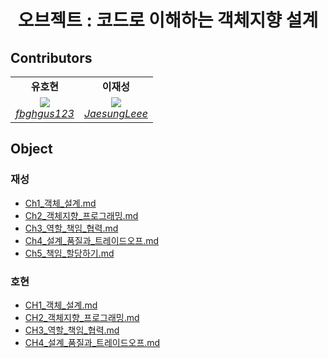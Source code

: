 <h1 align="center">오브젝트 : 코드로 이해하는 객체지향 설계</h1>



## Contributors
<table>
    <tr align="center">
        <td><B>유호현<B></td>
        <td><B>이재성<B></td>
    </tr>
    <tr align="center">
        <td>
          <img src="https://github.com/fbghgus123.png?size=100">
            <br>
            <a href="https://github.com/fbghgus123"><I>fbghgus123</I></a>
        </td>
        <td>
            <img src="https://github.com/JaesungLeee.png?size=100">
            <br>
            <a href="https://github.com/JaesungLeee"><I>JaesungLeee</I></a>
        </td>
    </tr>
</table>



## Object
### 재성
- [Ch1_객체_설계.md](https://github.com/Mash-Up-Android/object-kotlin/tree/main/docs/Object/재성/Ch1_객체_설계.md)
- [Ch2_객체지향_프로그래밍.md](https://github.com/Mash-Up-Android/object-kotlin/tree/main/docs/Object/재성/Ch2_객체지향_프로그래밍.md)
- [Ch3_역할_책임_협력.md](https://github.com/Mash-Up-Android/object-kotlin/tree/main/docs/Object/재성/Ch3_역할_책임_협력.md)
- [Ch4_설계_품질과_트레이드오프.md](https://github.com/Mash-Up-Android/object-kotlin/tree/main/docs/Object/재성/Ch4_설계_품질과_트레이드오프.md)
- [Ch5_책임_할당하기.md](https://github.com/Mash-Up-Android/object-kotlin/tree/main/docs/Object/재성/Ch5_책임_할당하기.md)
### 호현
- [CH1_객체_설계.md](https://github.com/Mash-Up-Android/object-kotlin/tree/main/docs/Object/호현/CH1_객체_설계.md)
- [CH2_객체지향_프로그래밍.md](https://github.com/Mash-Up-Android/object-kotlin/tree/main/docs/Object/호현/CH2_객체지향_프로그래밍.md)
- [CH3_역할_책임_협력.md](https://github.com/Mash-Up-Android/object-kotlin/tree/main/docs/Object/호현/CH3_역할_책임_협력.md)
- [CH4_설계_품질과_트레이드오프.md](https://github.com/Mash-Up-Android/object-kotlin/tree/main/docs/Object/호현/CH4_설계_품질과_트레이드오프.md)



